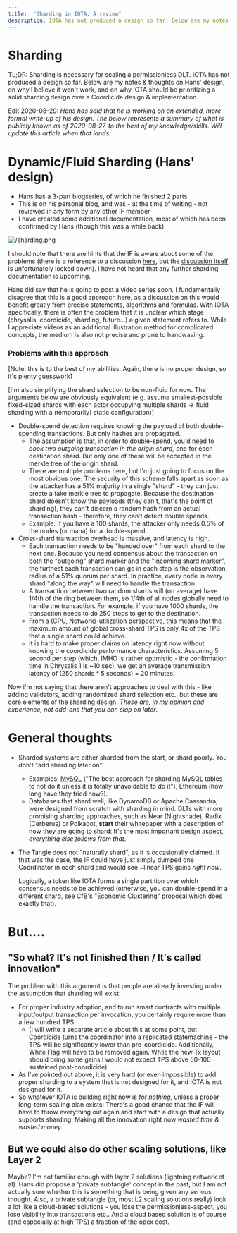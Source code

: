 ```yaml
---
title:  "Sharding in IOTA: A review"
description: IOTA has not produced a design so far. Below are my notes & thoughts on Hans' design, on why I believe it won't work, and on why IOTA should be prioritizing a solid sharding design over a Coordicide design & implementation.
---
```

# Sharding

TL;DR: Sharding is necessary for scaling a permissionless DLT. IOTA has not
produced a design so far. Below are my notes & thoughts on Hans' design, on why
I believe it won't work, and on why IOTA should be prioritizing a solid
sharding design over a Coordicide design & implementation.

Edit 2020-08-29: *Hans has said that he is working on an extended, more formal
write-up of his design. The below represents a summary of what is publicly
known as of 2020-08-27, to the best of my knowledge/skills. Will update this article when that lands.*

# Dynamic/Fluid Sharding (Hans' design)

- Hans has a 3-part blogseries, of which he finished 2 parts
- This is on his personal blog, and was - at the time of writing - not reviewed in any form by any other IF member
- I have created some additional documentation, most of which has been confirmed by Hans (though this was a while back):

![/sharding.png](/sharding.png)

I should note that there are hints that the IF is aware about some of the
problems (there is a reference to a discussion
[here](https://iota.cafe/t/data-sharding/1188), but the [discussion
itself](https://iota.cafe/t/my-take-on-sharding/360/4) is unfortunately locked
down). I have not heard that any further sharding documentation is upcoming.

Hans did say that he is going to post a video series soon.  I fundamentally
disagree that this is a good approach here, as a discussion on this would benefit
greatly from precise statements, algorithms and formulas. With IOTA specifically,
there is often the problem that it is unclear which stage (chrysalis, coordicide,
sharding, future...) a given statement refers to.
While I appreciate videos as an additional illustration method for complicated
concepts, the medium is also not precise and prone to handwaving.

### Problems with this approach

[Note: this is to the best of my abilities. Again, there is no proper design,
so it's plenty guesswork]

[I'm also simplifying the shard selection to be non-fluid for now. The
arguments below are obviously equivalent (e.g. assume smallest-possible
fixed-sized shards with each actor occupying multiple shards → fluid sharding
with a (temporarily) static configuration)]

- Double-spend detection requires knowing the payload of both double-spending transactions. But only hashes are propagated.
    - The assumption is that, in order to double-spend, you'd need to *book two outgoing transaction in the origin shard,* one for each destination shard. But only one of these will be accepted in the merkle tree of the origin shard.
    - There are multiple problems here, but I'm just going to focus on the most obvious one: The security of this scheme falls apart as soon as the attacker has a 51% majority in a single "shard" - they can just create a fake merkle tree to propagate. Because the destination shard doesn't know the payloads (they can't, that's the point of sharding), they can't discern a random hash from an actual transaction hash - therefore, they can't detect double spends.
    - Example: If you have a 100 shards, the attacker only needs 0.5% of the nodes (or mana) for a double-spend.
- Cross-shard transaction overhead is massive, and latency is high.
    - Each transaction needs to be "handed over" from each shard to the next one. Because you need consensus about the transaction on both the "outgoing" shard marker and the "incoming shard marker", the furthest each transaction can go in each step is the observation radius of a 51% quorum per shard. In practice, every node in every shard "along the way" will need to handle the transaction.
    - A transaction between two random shards will (on average) have 1/4th of the ring between them, so 1/4th of all nodes globally need to handle the transaction. For example, if you have 1000 shards, the transaction needs to do 250 steps to get to the destination.
    - From a (CPU, Network)-utilization perspective, this means that the maximum
      amount of global cross-shard TPS is only 4x of the TPS that a single shard
      could achieve.
    - It is hard to make proper claims on latency right now without knowing the
      coordicide performance characteristics. Assuming 5 second per step
      (which, IMHO is rather optimistic - the confirmation time in Chrysalis 1 is
      ~10 sec), we get an average transmission latency of (250 shards \* 5 seconds) = 20 minutes.

Now i'm not saying that there aren't approaches to deal with this - like adding validators, adding randomized shard selection etc., but these are core elements of the sharding design. *These are, in my opinion and experience, not add-ons that you can slap on later*. 

# General thoughts

- Sharded systems are either sharded from the start, or shard poorly. You don't "add sharding later on".
    - Examples:
    [MySQL](https://stackoverflow.com/questions/5541421/mysql-sharding-approaches) ("The best approach for sharding MySQL tables to not do it unless it is totally unavoidable to do it"), Ethereum (how long have they tried now?).
    - Databases that shard well, like DynamoDB or Apache Cassandra, were
      designed from scratch with sharding in mind. DLTs with more promising
      sharding approaches, such as Near (Nightshade), Radix (Cerberus) or Polkadot,
      **start** their whitepaper with a description of how they are going to shard:
      It's the most important design aspect, *everything else follows from that*.

- The Tangle does not "naturally shard", as it is occasionally claimed. If that
  was the case, the IF could have just simply dumped one Coordinator in each
  shard and would see ~linear TPS gains *right now*.
  
  Logically, a token like IOTA forms a single partition over which consensus needs to be achieved (otherwise, you can double-spend in a different shard, see CfB's "Economic Clustering" proposal which does exactly that).

# But....

## "So what? It's not finished then / It's called innovation"

The problem with this argument is that people are already investing under the assumption that sharding will exist:

- For proper industry adoption, and to run smart contracts with multiple input/output transaction per invocation, you certainly require more than a few hundred TPS.
    - (I will write a separate article about this at some point, but Coordicide turns the coordinator into a replicated statemachine - the TPS will be significantly lower than pre-coordicide. Additionally, White Flag will have to be removed again. While the new Tx layout should bring some gains I would not expect TPS above 50-100 sustained post-coordicide).
- As I've pointed out above, it is very hard (or even impossible) to add proper sharding to a system that is not designed for it, and IOTA is not designed for it.
- So whatever IOTA is building right now is *for nothing,* unless a proper long-term scaling plan exists: There's a good chance that the IF will have to throw everything out again and start with a design that actually supports sharding. Making all the innovation right now *wasted time & wasted money*.

## But we could also do other scaling solutions, like Layer 2

Maybe? I'm not familiar enough with layer 2 solutions (lightning network et al). Hans did propose a 'private subtangle' concept in the past, but I am not actually sure whether this is something that is being given any serious thought.
Also, a private subtangle (or, most L2 scaling solutions really) look a lot like a
cloud-based solutions - you lose the permissionless-aspect, you lose visibility
into transactions etc.. And a cloud based solution is of course (and
especially at high TPS) a fraction of the opex cost.

